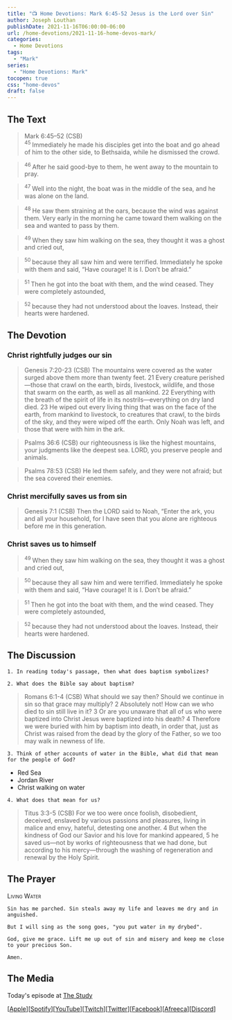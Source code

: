 ```yaml
---
title: "📺 Home Devotions: Mark 6:45-52 Jesus is the Lord over Sin"
author: Joseph Louthan
publishDate: 2021-11-16T06:00:00-06:00
url: /home-devotions/2021-11-16-home-devos-mark/
categories:
  - Home Devotions
tags:
  - "Mark"
series:
  - "Home Devotions: Mark"
tocopen: true
css: "home-devos"
draft: false
---
```

## The Text

>Mark 6:45–52 (CSB)  
><sup> 45 </sup> Immediately he made his disciples get into the boat and go ahead of him to the other side, to Bethsaida, while he dismissed the crowd. 

><sup> 46 </sup> After he said good-bye to them, he went away to the mountain to pray. 

><sup> 47 </sup> Well into the night, the boat was in the middle of the sea, and he was alone on the land. 

><sup> 48 </sup> He saw them straining at the oars, because the wind was against them. Very early in the morning he came toward them walking on the sea and wanted to pass by them. 

><sup> 49 </sup> When they saw him walking on the sea, they thought it was a ghost and cried out, 

><sup> 50 </sup> because they all saw him and were terrified. Immediately he spoke with them and said, “Have courage! It is I. Don’t be afraid.” 

><sup> 51 </sup> Then he got into the boat with them, and the wind ceased. They were completely astounded, 

><sup> 52 </sup> because they had not understood about the loaves. Instead, their hearts were hardened.

## The Devotion

### Christ rightfully judges our sin

>Genesis 7:20-23 (CSB) The mountains were covered as the water surged above them more than twenty feet. 21 Every creature perished—those that crawl on the earth, birds, livestock, wildlife, and those that swarm on the earth, as well as all mankind. 22 Everything with the breath of the spirit of life in its nostrils—everything on dry land died. 23 He wiped out every living thing that was on the face of the earth, from mankind to livestock, to creatures that crawl, to the birds of the sky, and they were wiped off the earth. Only Noah was left, and those that were with him in the ark.

>Psalms 36:6 (CSB) our righteousness is like the highest mountains,
your judgments like the deepest sea.
LORD, you preserve people and animals.

>Psalms 78:53 (CSB) He led them safely, and they were not afraid;
but the sea covered their enemies.

### Christ mercifully saves us from sin

>Genesis 7:1 (CSB) Then the LORD said to Noah, “Enter the ark, you and all your household, for I have seen that you alone are righteous before me in this generation.

### Christ saves us to himself

><sup> 49 </sup> When they saw him walking on the sea, they thought it was a ghost and cried out, 

><sup> 50 </sup> because they all saw him and were terrified. Immediately he spoke with them and said, “Have courage! It is I. Don’t be afraid.” 

><sup> 51 </sup> Then he got into the boat with them, and the wind ceased. They were completely astounded, 

><sup> 52 </sup> because they had not understood about the loaves. Instead, their hearts were hardened.

## The Discussion

```text
1. In reading today's passage, then what does baptism symbolizes?
```

```text
2. What does the Bible say about baptism?
```

>Romans 6:1-4 (CSB) What should we say then? Should we continue in sin so that grace may multiply? 2 Absolutely not! How can we who died to sin still live in it? 3 Or are you unaware that all of us who were baptized into Christ Jesus were baptized into his death? 4 Therefore we were buried with him by baptism into death, in order that, just as Christ was raised from the dead by the glory of the Father, so we too may walk in newness of life.

```text
3. Think of other accounts of water in the Bible, what did that mean for the people of God?
```

- Red Sea
- Jordan River
- Christ walking on water

```text
4. What does that mean for us?
```

>Titus 3:3-5 (CSB) For we too were once foolish, disobedient, deceived, enslaved by various passions and pleasures, living in malice and envy, hateful, detesting one another. 4 But when the kindness of God our Savior and his love for mankind appeared, 5 he saved us—not by works of righteousness that we had done, but according to his mercy—through the washing of regeneration and renewal by the Holy Spirit.

## The Prayer

<div style='font-variant: small-caps;'>
Living Water
</div>

```text
Sin has me parched. Sin steals away my life and leaves me dry and in anguished.

But I will sing as the song goes, "you put water in my drybed".

God, give me grace. Lift me up out of sin and misery and keep me close to your precious Son.

Amen.
```

## The Media

Today's episode at [The Study](http://study.theologic.us/podcast/home-devotions-mark-645-52-jesus-is-the-lord-over-sin)

\[[Apple](https://podcasts.apple.com/us/podcast/the-study/id1557102127)\]\[[Spotify](https://open.spotify.com/show/0Xs5qsNvWePyRqcmtOTPkR)\]\[[YouTube](http://youtube.theologic.us)\]\[[Twitch](http://twitch.theologic.us)\]\[[Twitter](https://twitter.com/theologic_us)\]\[[Facebook](https://www.facebook.com/groups/462231051477464)\]\[[Afreeca](https://bj.afreecatv.com/theologicus)\]\[[Discord](http://discord.theologic.us)\]

